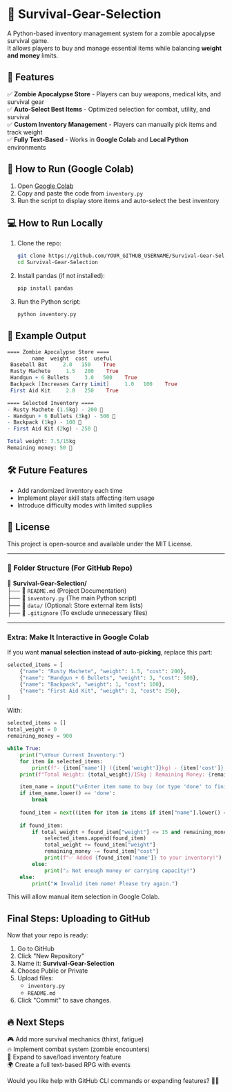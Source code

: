 # 🧟 Survival-Gear-Selection

A Python-based inventory management system for a zombie apocalypse survival game.  
It allows players to buy and manage essential items while balancing **weight and money** limits.

## 📌 Features
✅ **Zombie Apocalypse Store** - Players can buy weapons, medical kits, and survival gear  
✅ **Auto-Select Best Items** - Optimized selection for combat, utility, and survival  
✅ **Custom Inventory Management** - Players can manually pick items and track weight  
✅ **Fully Text-Based** - Works in **Google Colab** and **Local Python** environments  

## 🚀 How to Run (Google Colab)
1. Open [Google Colab](https://colab.research.google.com/)
2. Copy and paste the code from `inventory.py`
3. Run the script to display store items and auto-select the best inventory

## 💻 How to Run Locally
1. Clone the repo:
   ```bash
   git clone https://github.com/YOUR_GITHUB_USERNAME/Survival-Gear-Selection.git
   cd Survival-Gear-Selection
   ```
2. Install pandas (if not installed):
   ```bash
   pip install pandas
   ```
3. Run the Python script:
   ```bash
   python inventory.py
   ```

## 📜 Example Output
```mathematica
==== Zombie Apocalypse Store ====
        name  weight  cost  useful
 Baseball Bat     2.0   150    True
 Rusty Machete     1.5   200    True
 Handgun + 6 Bullets     3.0   500    True
 Backpack [Increases Carry Limit]     1.0   100    True
 First Aid Kit     2.0   250    True

==== Selected Inventory ====
- Rusty Machete (1.5kg) - 200 💎
- Handgun + 6 Bullets (3kg) - 500 💎
- Backpack (1kg) - 100 💎
- First Aid Kit (2kg) - 250 💎

Total weight: 7.5/15kg
Remaining money: 50 💎
```

## 🛠️ Future Features
- Add randomized inventory each time
- Implement player skill stats affecting item usage
- Introduce difficulty modes with limited supplies

## 📜 License
This project is open-source and available under the MIT License.

---

### **📂 Folder Structure (For GitHub Repo)**
📂 **Survival-Gear-Selection/**  
 ├── 📄 `README.md` (Project Documentation)  
 ├── 🐍 `inventory.py` (The main Python script)  
 ├── 📂 `data/` (Optional: Store external item lists)  
 ├── 📜 `.gitignore` (To exclude unnecessary files)  

---

### **Extra: Make It Interactive in Google Colab**
If you want **manual selection instead of auto-picking**, replace this part:
```python
selected_items = [
    {"name": "Rusty Machete", "weight": 1.5, "cost": 200},
    {"name": "Handgun + 6 Bullets", "weight": 3, "cost": 500},
    {"name": "Backpack", "weight": 1, "cost": 100},
    {"name": "First Aid Kit", "weight": 2, "cost": 250},
]
```
With:
```python
selected_items = []
total_weight = 0
remaining_money = 900

while True:
    print("\nYour Current Inventory:")
    for item in selected_items:
        print(f"- {item['name']} ({item['weight']}kg) - {item['cost']} 💎")
    print(f"Total Weight: {total_weight}/15kg | Remaining Money: {remaining_money} 💎")

    item_name = input("\nEnter item name to buy (or type 'done' to finish): ").strip()
    if item_name.lower() == 'done':
        break
    
    found_item = next((item for item in items if item["name"].lower() == item_name.lower()), None)
    
    if found_item:
        if total_weight + found_item["weight"] <= 15 and remaining_money - found_item["cost"] >= 0:
            selected_items.append(found_item)
            total_weight += found_item["weight"]
            remaining_money -= found_item["cost"]
            print(f"✅ Added {found_item['name']} to your inventory!")
        else:
            print("⚠️ Not enough money or carrying capacity!")
    else:
        print("❌ Invalid item name! Please try again.")
```
This will allow manual item selection in Google Colab.

## Final Steps: Uploading to GitHub
Now that your repo is ready:

1. Go to GitHub
2. Click "New Repository"
3. Name it: **Survival-Gear-Selection**
4. Choose Public or Private
5. Upload files:
   - `inventory.py`
   - `README.md`
6. Click "Commit" to save changes.

## 🔥 Next Steps
🎮 Add more survival mechanics (thirst, fatigue)  
🔥 Implement combat system (zombie encounters)  
💾 Expand to save/load inventory feature  
🌍 Create a full text-based RPG with events  

Would you like help with GitHub CLI commands or expanding features? 🚀🔥

